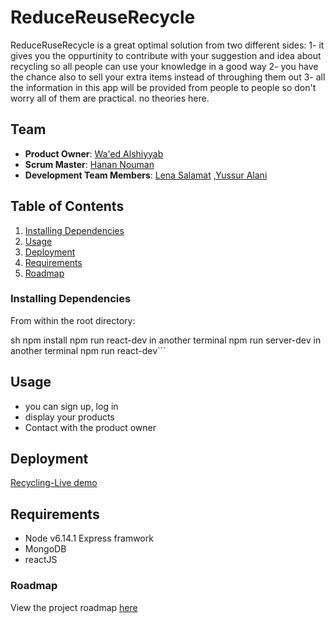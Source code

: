 # ReduceReuseRecycle
ReduceRuseRecycle is a great optimal solution from two different sides:
1- it gives you the oppurtinity to contribute with your suggestion and idea about recycling so all people can use your knowledge in a good way 
2- you have the chance also to sell your extra items instead of throughing them out 
3- all the information in this app will be provided from people to people so don't worry all of them are practical. no theories here.

## Team

 - __Product Owner__: [Wa'ed Alshiyyab](https://github.com/Waed93)
 - __Scrum Master__: [Hanan Nouman](https://github.com/HananNouman)    
 - __Development Team Members__: [Lena Salamat](https://github.com/lenaSalamat) ,[Yussur Alani](https://github.com/Yussur90)

## Table of Contents

1. [Installing Dependencies](#InstallingDependencies)
1. [Usage](#Usage)
1. [Deployment](#Deployment)
1. [Requirements](#Requirements)
1. [Roadmap](#Roadmap)


### Installing Dependencies

From within the root directory:

sh
npm install
npm run react-dev
in another terminal npm run server-dev
in another terminal npm run react-dev``` 


## Usage

- you can sign up, log in 
- display your products
- Contact with the product owner

## Deployment
[Recycling-Live demo](https://www.youtube.com/watch?v=kdXiuE6DJ9w&feature=youtu.be)

## Requirements

- Node v6.14.1
 Express framwork
- MongoDB 
- reactJS



### Roadmap

View the project roadmap [here](https://github.com/Zuse-RBK/Zuse-RBK/issues)
